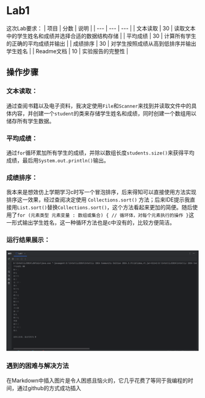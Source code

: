 # Lab1
这次Lab要求：
| 项目 | 分数 | 说明 |
| --- | --- | --- |
| 文本读取 | 30 | 读取文本中的学生姓名和成绩并选择合适的数据结构存储 |
| 平均成绩 | 30 | 计算所有学生的正确的平均成绩并输出 |
| 成绩排序 | 30 | 对学生按照成绩从高到低排序并输出学生姓名 |
| Readme文档 | 10 | 实验报告的完整性 |

## 操作步骤

### 文本读取：
通过查阅书籍以及电子资料，我决定使用`File`和`Scanner`来找到并读取文件中的具体内容，并创建一个`student`的类来存储学生姓名和成绩，同时创建一个数组用以储存所有学生数据。
### 平均成绩：
通过`for`循环累加所有学生的成绩，并除以数组长度`students.size()`来获得平均成绩，最后用`System.out.println()`输出。
### 成绩排序：
我本来是想效仿上学期学习c时写一个冒泡排序，后来得知可以直接使用方法实现排序这一效果，经过查阅决定使用 `Collections.sort()` 方法；后来IDE提示我直接用`List.sort()`替换`Collections.sort()`，这个方法看起来更加的简便。随后使用了`for (元素类型 元素变量 : 数组或集合) { // 循环体，对每个元素执行的操作 }`这一形式输出学生姓名，这一种循环方法也是c中没有的，比较方便简洁。
### 运行结果展示：
![Lab结果](https://raw.githubusercontent.com/commonuser2/Lab1/5a8e26aea92473cce6e24d37c718890b109bcd76/Lab1%E7%BB%93%E6%9E%9C.png)
### 遇到的困难与解决方法
在Markdown中插入图片是令人困惑且恼火的，它几乎花费了等同于我编程的时间，通过github的方式成功插入
<!--stackedit_data:
eyJoaXN0b3J5IjpbLTQ3NDAyNDEzNywxNjc1OTkwMzE3LC00Mz
U4Njc3MzUsODI0NjUwMjMxLC03NzM4ODg2OTIsMjA5MTExOTU5
MSwtMTk5NDQwOTIwOCw2ODc5NDQzNDgsNjcwODYzOTc4XX0=
-->